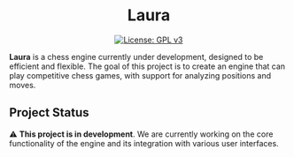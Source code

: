 # <div align="center"> Laura </div>

<div align="center">

[![License: GPL v3](https://img.shields.io/badge/License-GPLv3-green?style=for-the-badge)](https://www.gnu.org/licenses/gpl-3.0)

</div>

**Laura** is a chess engine currently under development, designed to be efficient and flexible. The goal of this project is to create an engine that can play competitive chess games, with support for analyzing positions and moves.

## Project Status

⚠️ **This project is in development**. We are currently working on the core functionality of the engine and its integration with various user interfaces.